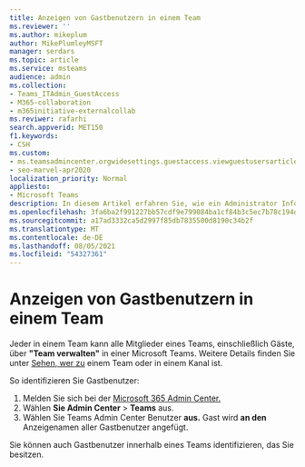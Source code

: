 ```yaml
---
title: Anzeigen von Gastbenutzern in einem Team
ms.reviewer: ''
ms.author: mikeplum
author: MikePlumleyMSFT
manager: serdars
ms.topic: article
ms.service: msteams
audience: admin
ms.collection:
- Teams_ITAdmin_GuestAccess
- M365-collaboration
- m365initiative-externalcollab
ms.reviwer: rafarhi
search.appverid: MET150
f1.keywords:
- CSH
ms.custom:
- ms.teamsadmincenter.orgwidesettings.guestaccess.viewguestusersarticle
- seo-marvel-apr2020
localization_priority: Normal
appliesto:
- Microsoft Teams
description: In diesem Artikel erfahren Sie, wie ein Administrator Informationen zu Gastbenutzern in einer Microsoft Teams.
ms.openlocfilehash: 3fa6ba2f991227bb57cdf9e799084ba1cf84b3c5ec7b78c194d718a4f41b3f09
ms.sourcegitcommit: a17ad3332ca5d2997f85db7835500d8190c34b2f
ms.translationtype: MT
ms.contentlocale: de-DE
ms.lasthandoff: 08/05/2021
ms.locfileid: "54327361"
---
```

# <a name="view-guest-users-in-a-team"></a>Anzeigen von Gastbenutzern in einem Team

Jeder in einem Team kann alle Mitglieder eines Teams, einschließlich Gäste, über **"Team verwalten"** in einer Microsoft Teams. Weitere Details finden Sie unter [Sehen, wer zu](https://support.office.com/article/see-who-s-on-a-team-or-in-a-channel-5c6be9be-9c45-4a0f-a1a0-f332b23cb6b7) einem Team oder in einem Kanal ist.

So identifizieren Sie Gastbenutzer:

1.  Melden Sie sich bei der [Microsoft 365 Admin Center.](https://admin.microsoft.com)
2.  Wählen **Sie Admin Center**  >  **Teams** aus.
3.  Wählen Sie Teams Admin Center Benutzer **aus.** Gast wird **an den** Anzeigenamen aller Gastbenutzer angefügt.
  
Sie können auch Gastbenutzer innerhalb eines Teams identifizieren, das Sie besitzen.  
